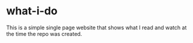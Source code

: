 # what-i-do
This is a simple single page website that shows what I read and watch at the time the repo was created.

